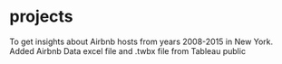 # projects
To get insights about Airbnb hosts from years 2008-2015 in New York.
Added Airbnb Data excel file and .twbx file from Tableau public
